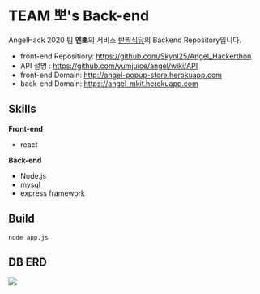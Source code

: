 # TEAM 뽀's Back-end

AngelHack 2020 팀 **엔뽀**의 서비스 [반짝식당](http://angel-popup-store.herokuapp.com)의 Backend Repository입니다.

- front-end Repositiory:  https://github.com/SkynI25/Angel_Hackerthon
- API 설명 :  https://github.com/yumjuice/angel/wiki/API
- front-end Domain: http://angel-popup-store.herokuapp.com 
- back-end Domain: https://angel-mkit.herokuapp.com 

## Skills

**Front-end**
- react

**Back-end**
- Node.js
- mysql
- express framework

## Build
`node app.js`

## DB ERD
![](https://user-images.githubusercontent.com/51349332/87877420-2f03e900-ca19-11ea-96a2-8758e026fe40.PNG)
